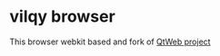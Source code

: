 vilqy browser
=============

This browser webkit based and fork of [QtWeb project](http://www.qtweb.net)
